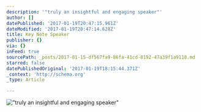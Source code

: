 ```yaml
---
description: '"truly an insightful and engaging speaker"'
author: []
datePublished: '2017-01-19T20:47:15.961Z'
dateModified: '2017-01-19T20:47:14.628Z'
title: Key Note Speaker
publisher: {}
via: {}
inFeed: true
sourcePath: _posts/2017-01-15-df567fa9-86fa-41cd-8192-47a39f1a9110.md
starred: false
datePublishedOriginal: '2017-01-19T18:15:44.371Z'
_context: 'http://schema.org'
_type: Article

---
```

!["truly an insightful and engaging speaker"](https://the-grid-user-content.s3-us-west-2.amazonaws.com/4edf3f9c-4534-4d35-9332-b4689fd0ad8d.jpg)
